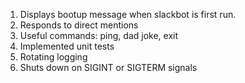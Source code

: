 1. Displays bootup message when slackbot is first run.
2. Responds to direct mentions
3. Useful commands: ping, dad joke, exit
4. Implemented unit tests
5. Rotating logging
6. Shuts down on SIGINT or SIGTERM signals